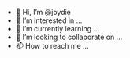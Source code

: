 - 👋 Hi, I’m @joydie
- 👀 I’m interested in ...
- 🌱 I’m currently learning ...
- 💞️ I’m looking to collaborate on ...
- 📫 How to reach me ...

<!---
joydie/joydie is a ✨ special ✨ repository because its `README.md` (this file) appears on your GitHub profile.
You can click the Preview link to take a look at your changes.
--->
